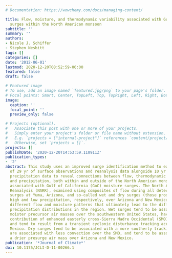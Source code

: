 ```yaml
---
# Documentation: https://wowchemy.com/docs/managing-content/

title: Flow, moisture, and thermodynamic variability associated with Gulf of California
  surges within the North American monsoon
subtitle: ''
summary: ''
authors:
- Nicole J. Schiffer
- Stephen Nesbitt
tags: []
categories: []
date: '2012-06-01'
lastmod: 2020-12-20T08:52:59-06:00
featured: false
draft: false

# Featured image
# To use, add an image named `featured.jpg/png` to your page's folder.
# Focal points: Smart, Center, TopLeft, Top, TopRight, Left, Right, BottomLeft, Bottom, BottomRight.
image:
  caption: ''
  focal_point: ''
  preview_only: false

# Projects (optional).
#   Associate this post with one or more of your projects.
#   Simply enter your project's folder or file name without extension.
#   E.g. `projects = ["internal-project"]` references `content/project/deep-learning/index.md`.
#   Otherwise, set `projects = []`.
projects: []
publishDate: '2020-12-20T14:53:59.110911Z'
publication_types:
- '2'
abstract: This study uses an improved surge identification method to examine composites
  of 29 yr of surface observations and reanalysis data alongside 10 yr of satellite
  precipitation data to reveal connections between flow, thermodynamic parameters,
  and precipitation, both within and outside of the North American monsoon (NAM) region,
  associated with Gulf of California (GoC) moisture surges. The North American Regional
  Reanalysis (NARR), examined using composites of flow during all detected moisture
  surges at Yuma, Arizona, and so-called wet and dry surges (those producing anomalously
  high and low precipitation, respectively, over Arizona and New Mexico), show markedly
  different flow and moisture patterns that ultimately lead to the differing observed
  precipitation distributions in the region. Wet surges tend to be associated with
  moister precursor air masses over the southwestern United States, have a larger
  contribution of enhanced easterly cross-Sierra Madre Occidental (SMO) moisture transport,
  and tend to result from a transient cyclonic disturbance tracking across northern
  Mexico. Dry surges tend to be associated with a more southerly tracking disturbance,
  are associated with less convection over the SMO, and tend to be associated with
  a drier presurge air mass over Arizona and New Mexico.
publication: '*Journal of Climate*'
doi: 10.1175/JCLI-D-11-00266.1
---
```

